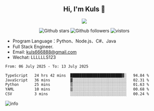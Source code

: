 <h2 align="center"> Hi, I'm Kuls 👋 </h2>
<p align="center">
    <p align="center">
        <img src=" https://avatars.githubusercontent.com/u/42165104?s=460&u=5c7fbf0bce7d4b38a15a44676e6f64b529e47598&v=4"/>
    </p>
    <p align="center">
      <img src="https://img.shields.io/github/stars/hellokuls?style=social" alt="Github stars" />
      <img src="https://img.shields.io/github/followers/hellokuls?style=social" alt="Github followers" />
      <img src="https://visitor-badge.glitch.me/badge?page_id=hellokuls.readme" alt="vistors" />
    </p>
</p>

- Program Language：Python、Node.js、C#、Java
- Full Stack Engineer.
- Email: kuls666888@gmail.com
- Wechat: LLLLLLS123

<!--START_SECTION:waka-->

```txt
From: 06 July 2025 - To: 13 July 2025

TypeScript   24 hrs 42 mins  ███████████████████████▓░   94.84 %
JavaScript   36 mins         ▓░░░░░░░░░░░░░░░░░░░░░░░░   02.31 %
Python       25 mins         ▒░░░░░░░░░░░░░░░░░░░░░░░░   01.63 %
YAML         10 mins         ▒░░░░░░░░░░░░░░░░░░░░░░░░   00.68 %
CSV          3 mins          ░░░░░░░░░░░░░░░░░░░░░░░░░   00.24 %
```

<!--END_SECTION:waka-->

![info](https://github-readme-stats.vercel.app/api?username=hellokuls&show_icons=true&count_private=true&hide=prs&theme=default_repocard)


